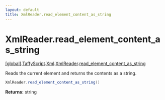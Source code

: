 ```yaml
---
layout: default
title: XmlReader.read_element_content_as_string
---
```


# XmlReader.read_element_content_as_string

[\[global\]]({{site.baseurl}}/docs/).[TaffyScript]({{site.baseurl}}/docs/TaffyScript/).[Xml]({{site.baseurl}}/docs/TaffyScript/Xml/).[XmlReader]({{site.baseurl}}/docs/TaffyScript/Xml/XmlReader/).[read_element_content_as_string]({{site.baseurl}}/docs/TaffyScript/Xml/XmlReader/read_element_content_as_string/)

Reads the current element and returns the contents as a string.

```cs
XmlReader.read_element_content_as_string()
```

**Returns:** string
